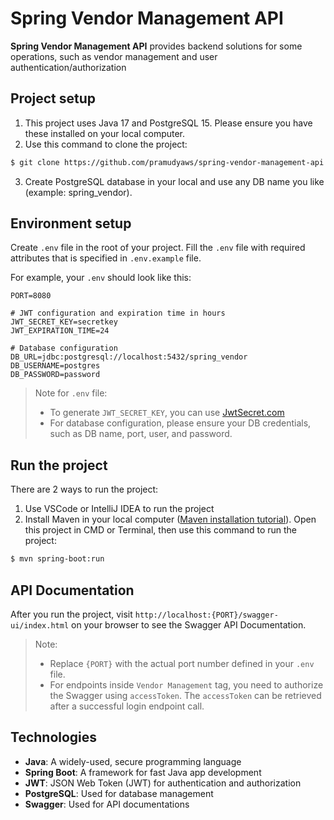 # Spring Vendor Management API
**Spring Vendor Management API** provides backend solutions for some operations, such as vendor management and user authentication/authorization

## Project setup
1. This project uses Java 17 and PostgreSQL 15. Please ensure you have these installed on your local computer.
2. Use this command to clone the project: 
```bash
$ git clone https://github.com/pramudyaws/spring-vendor-management-api.git
```
3. Create PostgreSQL database in your local and use any DB name you like (example: spring_vendor).

## Environment setup
Create `.env` file in the root of your project. Fill the `.env` file with required attributes that is specified in `.env.example` file.

For example, your `.env` should look like this:
```
PORT=8080

# JWT configuration and expiration time in hours
JWT_SECRET_KEY=secretkey
JWT_EXPIRATION_TIME=24

# Database configuration
DB_URL=jdbc:postgresql://localhost:5432/spring_vendor
DB_USERNAME=postgres
DB_PASSWORD=password
```

> Note for `.env` file:
> - To generate `JWT_SECRET_KEY`, you can use [JwtSecret.com](https://jwtsecret.com/generate)
> - For database configuration, please ensure your DB credentials, such as DB name, port, user, and password.

## Run the project
There are 2 ways to run the project:
1. Use VSCode or IntelliJ IDEA to run the project
2. Install Maven in your local computer ([Maven installation tutorial](https://youtu.be/YTvlb6eny_0?si=ntMC-PCp_T5x9zRL)). Open this project in CMD or Terminal, then use this command to run the project:
```bash
$ mvn spring-boot:run
```

## API Documentation
After you run the project, visit `http://localhost:{PORT}/swagger-ui/index.html` on your browser to see the Swagger API Documentation.

> Note: 
> - Replace `{PORT}` with the actual port number defined in your `.env` file.
> - For endpoints inside `Vendor Management` tag, you need to authorize the Swagger using `accessToken`. The `accessToken` can be retrieved after a successful login endpoint call.

## Technologies
- **Java**: A widely-used, secure programming language
- **Spring Boot**: A framework for fast Java app development
- **JWT**: JSON Web Token (JWT) for authentication and authorization
- **PostgreSQL**: Used for database management
- **Swagger**: Used for API documentations
